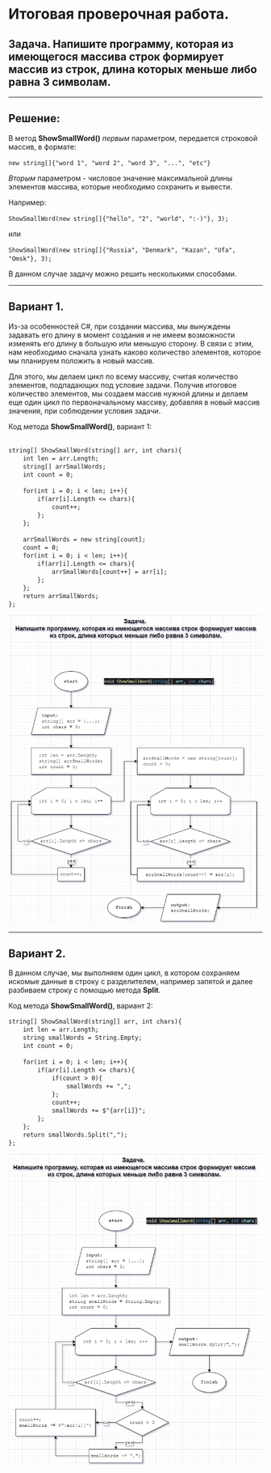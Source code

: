 # Итоговая проверочная работа.
## **Задача.** Напишите программу, которая из имеющегося массива строк формирует массив из строк, длина которых меньше либо равна 3 символам.

***
## **Решение:**

В метод **ShowSmallWord()** *первым* параметром, передается строковой массив, в формате:

`new string[]{"word 1", "word 2", "word 3", "...", "etc"}`

*Вторым* параметром - числовое значение максимальной длины элементов массива, которые необходимо сохранить и вывести.

Например:

`ShowSmallWord(new string[]{"hello", "2", "world", ":-)"}, 3);`

или

`ShowSmallWord(new string[]{"Russia", "Denmark", "Kazan", "Ufa", "Omsk"}, 3);`

В данном случае задачу можно решить несколькими способами.
***
## **Вариант 1.**

Из-за особенностей C#, при создании массива, мы вынуждены задавать его длину в момент создания и не имеем возможности изменять его длину в большую или меньшую сторону. В связи с этим, нам необходимо сначала узнать каково количество элементов, которое мы планируем положить в новый массив.

Для этого, мы делаем цикл по всему массиву, считая количество элементов, подпадающих под условие задачи.
Получив итоговое количество элементов, мы создаем массив нужной длины и делаем еще один цикл по первоначальному массиву, добавляя в новый массив значения, при соблюдении условия задачи.

Код метода **ShowSmallWord()**, вариант 1:

```

string[] ShowSmallWord(string[] arr, int chars){
    int len = arr.Length;
    string[] arrSmallWords;
    int count = 0;

    for(int i = 0; i < len; i++){
        if(arr[i].Length <= chars){
            count++;
        };
    };

    arrSmallWords = new string[count];
    count = 0;
    for(int i = 0; i < len; i++){
        if(arr[i].Length <= chars){
            arrSmallWords[count++] = arr[i];
        };
    };
    return arrSmallWords;  
};
```

![Блок-схема метода ShowSmallWord, var 1](test_task_ver.1.drawio.png "Блок-схема метода ShowSmallWord, var 1")

***
## **Вариант 2.**

В данном случае, мы выполняем один цикл, в котором сохраняем искомые данные в строку с разделителем, например запятой и далее разбиваем строку с помощью метода **Split**.

Код метода **ShowSmallWord()**, вариант 2:

```
string[] ShowSmallWord(string[] arr, int chars){
    int len = arr.Length;
    string smallWords = String.Empty;
    int count = 0;

    for(int i = 0; i < len; i++){
        if(arr[i].Length <= chars){
            if(count > 0){
                smallWords += ",";
            };
            count++;
            smallWords += $"{arr[i]}";
        };
    };
    return smallWords.Split(",");
};
```

![Блок-схема метода ShowSmallWord, var 2](test_task_ver.2.drawio.png "Блок-схема метода ShowSmallWord, var 2")
